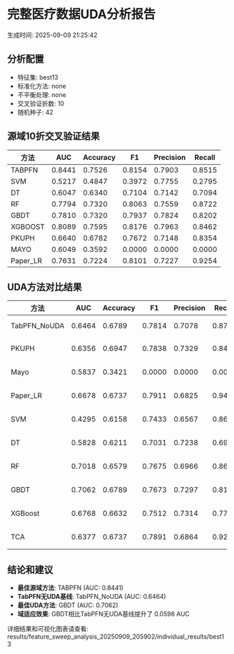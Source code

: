 # 完整医疗数据UDA分析报告

生成时间: 2025-09-09 21:25:42

## 分析配置

- 特征集: best13
- 标准化方法: none
- 不平衡处理: none
- 交叉验证折数: 10
- 随机种子: 42

## 源域10折交叉验证结果

| 方法 | AUC | Accuracy | F1 | Precision | Recall |
|------|-----|----------|----|-----------| -------|
| TABPFN | 0.8441 | 0.7526 | 0.8154 | 0.7903 | 0.8515 |
| SVM | 0.5217 | 0.4847 | 0.3972 | 0.7755 | 0.2795 |
| DT | 0.6047 | 0.6340 | 0.7104 | 0.7142 | 0.7094 |
| RF | 0.7794 | 0.7320 | 0.8063 | 0.7559 | 0.8722 |
| GBDT | 0.7810 | 0.7320 | 0.7937 | 0.7824 | 0.8202 |
| XGBOOST | 0.8089 | 0.7595 | 0.8176 | 0.7963 | 0.8462 |
| PKUPH | 0.6640 | 0.6782 | 0.7672 | 0.7148 | 0.8354 |
| MAYO | 0.6049 | 0.3592 | 0.0000 | 0.0000 | 0.0000 |
| Paper_LR | 0.7631 | 0.7224 | 0.8101 | 0.7227 | 0.9254 |

## UDA方法对比结果

| 方法 | AUC | Accuracy | F1 | Precision | Recall | 类型 |
|------|-----|----------|----|-----------| -------|------|
| TabPFN_NoUDA | 0.6464 | 0.6789 | 0.7814 | 0.7078 | 0.8720 | TabPFN基线 |
| PKUPH | 0.6356 | 0.6947 | 0.7838 | 0.7329 | 0.8474 | 传统基线 |
| Mayo | 0.5837 | 0.3421 | 0.0000 | 0.0000 | 0.0000 | 传统基线 |
| Paper_LR | 0.6678 | 0.6737 | 0.7911 | 0.6825 | 0.9429 | 传统基线 |
| SVM | 0.4295 | 0.6158 | 0.7433 | 0.6567 | 0.8641 | 机器学习基线 |
| DT | 0.5828 | 0.6211 | 0.7031 | 0.7238 | 0.6942 | 机器学习基线 |
| RF | 0.7018 | 0.6579 | 0.7675 | 0.6966 | 0.8635 | 机器学习基线 |
| GBDT | 0.7062 | 0.6789 | 0.7673 | 0.7297 | 0.8141 | 机器学习基线 |
| XGBoost | 0.6768 | 0.6632 | 0.7512 | 0.7314 | 0.7763 | 机器学习基线 |
| TCA | 0.6377 | 0.6737 | 0.7891 | 0.6864 | 0.9280 | UDA方法 |

## 结论和建议

- **最佳源域方法**: TABPFN (AUC: 0.8441)
- **TabPFN无UDA基线**: TabPFN_NoUDA (AUC: 0.6464)
- **最佳UDA方法**: GBDT (AUC: 0.7062)
- **域适应效果**: GBDT相比TabPFN无UDA基线提升了 0.0598 AUC

详细结果和可视化图表请查看: results/feature_sweep_analysis_20250909_205902/individual_results/best13